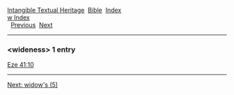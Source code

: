 [Intangible Textual Heritage](../../index)  [Bible](../index) 
[Index](index)   
[w Index](_w_)  
  [Previous](c12445)  [Next](c12447) 

------------------------------------------------------------------------

### &lt;wideness&gt; 1 entry

[Eze 41:10](../kjv/eze041.htm#010)  

------------------------------------------------------------------------

[Next: widow's (5)](c12447)
